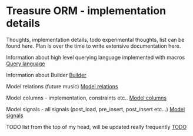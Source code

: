 Treasure ORM - implementation details
=====================================

Thoughts, implementation details, todo experimental thoughts, list can be found here.
Plan is over the time to write extensive documentation here.

Information about high level querying language implemented with macros
[Query language](query_macros.md)

Information about Builder
[Builder](builder.md)

Model relations (future music)
[Model relations](relations.md)

Model columns - implementation, constraints etc..
[Model columns](columns.md)

Model signals - all signals (post_load, pre_insert, post_insert etc...)
[Model signals](signals.md)

TODO list from the top of my head, will be updated really frequently
[TODO](todo.md)